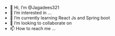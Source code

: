 - 👋 Hi, I’m @Jagadees321
- 👀 I’m interested in ...
- 🌱 I’m currently learning React Js and Spring boot
- 💞️ I’m looking to collaborate on 
- 📫 How to reach me ...

<!---
Jagadees321/Jagadees321 is a ✨ special ✨ repository because its `README.md` (this file) appears on your GitHub profile.
You can click the Preview link to take a look at your changes.
--->
